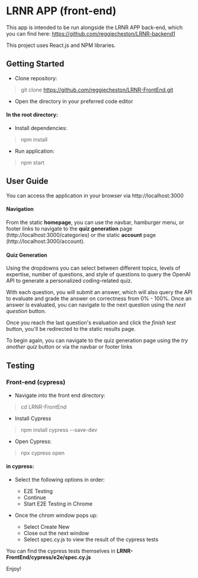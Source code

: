 # LRNR APP (front-end)

This app is intended to be run alongside the LRNR APP back-end, which you can find here: https://github.com/reggiecheston/LRNR-backend1

This project uses React.js and NPM libraries.

## Getting Started

- Clone repository:

> git clone https://github.com/reggiecheston/LRNR-FrontEnd.git

- Open the directory in your preferred code editor

#### In the root directory:

- Install dependencies:

> npm install

- Run application:

> npm start

## User Guide

You can access the application in your browser via http://localhost:3000

#### Navigation

From the static **homepage**, you can use the navbar, hamburger menu, or footer links to navigate to the **quiz generation** page (http://localhost:3000/categories) or the static **account** page (http://localhost:3000/account).

#### Quiz Generation

Using the dropdowns you can select between different topics, levels of expertise, number of questions, and style of questions to query the OpenAI API to generate a personalized coding-related quiz.

With each question, you will submit an answer, which will also query the API to evaluate and grade the answer on correctness from 0% - 100%. Once an answer is evaluated, you can navigate to the next question using the _next question_ button.

Once you reach the last question's evaluation and click the _finish test_ button, you'll be redirected to the static results page.

To begin again, you can navigate to the quiz generation page using the _try another quiz_ button or via the navbar or footer links

## Testing

### Front-end (cypress)

- Navigate into the front end directory:

> cd LRNR-FrontEnd

- Install Cypress

> npm install cypress --save-dev

- Open Cypress:

> npx cypress open

#### in cypress:

- Select the following options in order:

  - E2E Testing
  - Continue
  - Start E2E Testing in Chrome

- Once the chrom window pops up:
  - Select Create New
  - Close out the next window
  - Select spec.cy.js to view the result of the cypress tests

You can find the cypress tests themselves in **LRNR-FrontEnd/cypress/e2e/spec.cy.js**

Enjoy!
